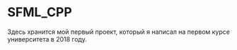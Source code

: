 # SFML_CPP
 Здесь хранится мой первый проект, который я написал на первом курсе университета  в 2018 году.
